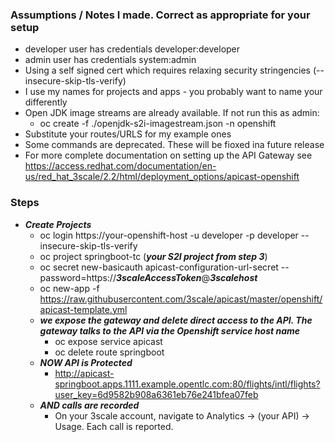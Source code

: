 ### Assumptions / Notes I made. Correct as appropriate for your setup
- developer user has credentials developer:developer
- admin user has credentials system:admin
- Using a self signed cert which requires relaxing security stringencies (--insecure-skip-tls-verify)
- I use my names for projects and apps - you probably want to name your differently
- Open JDK image streams are already available. If not run this as admin: 
  - oc create -f ./openjdk-s2i-imagestream.json -n openshift
- Substitute your routes/URLS for my example ones
- Some commands are deprecated. These will be fioxed ina future release
- For more complete documentation on setting up the API Gateway see https://access.redhat.com/documentation/en-us/red_hat_3scale/2.2/html/deployment_options/apicast-openshift


### Steps
- **_Create Projects_**  
  - oc login https://your-openshift-host -u developer -p developer --insecure-skip-tls-verify
  - oc project springboot-tc (**_your S2I project from step 3_**)
  - oc secret new-basicauth apicast-configuration-url-secret --password=https://**_3scaleAccessToken_**@**_3scalehost_**
  - oc new-app -f https://raw.githubusercontent.com/3scale/apicast/master/openshift/apicast-template.yml
  - **_we expose the gateway and delete direct access to the API. The gateway talks to the API via the Openshift service host name_**  
    - oc expose service apicast
    - oc delete route springboot
  - **_NOW API is Protected_**
    - http://apicast-springboot.apps.1111.example.opentlc.com:80/flights/intl/flights?user_key=6d9582b908a6361eb76e241bfea07feb
  - **_AND calls are recorded_**
    - On your 3scale account, navigate to Analytics -> (your API) -> Usage. Each call is reported. 

